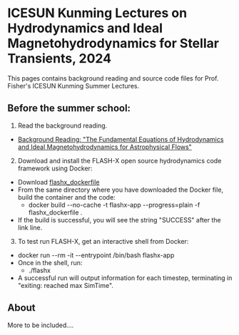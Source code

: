 
# ICESUN Kunming Lectures on Hydrodynamics and Ideal Magnetohydrodynamics for Stellar Transients, 2024

This pages contains background reading and source code files for Prof. Fisher's ICESUN Kunming Summer Lectures.

## Before the summer school:

1. Read the background reading.
- [Background Reading: "The Fundamental Equations of Hydrodynamics and Ideal Magnetohydrodynamics for Astrophysical Flows"](./hydro_equation_derivation.pdf)

2. Download and install the FLASH-X open source hydrodynamics code framework using Docker:
  - Download [flashx_dockerfile](https://github.com/rtfisher/summerschool_lectures/flashx-dockerfile)
- From the same directory where you have downloaded the Docker file, build the container and the code:
  - docker build --no-cache -t flashx-app --progress=plain -f flashx_dockerfile .
- If the build is successful, you will see the string "SUCCESS" after the link line.
  
3. To test run FLASH-X, get an interactive shell from Docker:
  - docker run --rm -it --entrypoint /bin/bash flashx-app
- Once in the shell, run:
  - ./flashx
- A successful run will output information for each timestep, terminating in "exiting: reached max SimTime".    

## About

More to be included....
